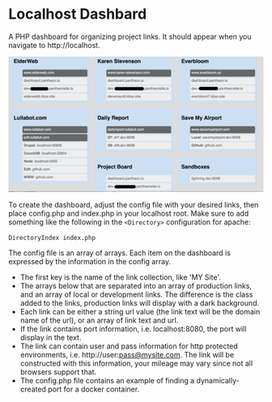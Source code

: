 # Localhost Dashbard
A PHP dashboard for organizing project links. It should appear when you navigate to http://localhost.

![Dashboard](Dashboard.png)

To create the dashboard, adjust the config file with your desired links, then place config.php and index.php in your localhost root. Make sure to add something like the following in the ```<Directory>``` configuration for apache:

```
DirectoryIndex index.php
```

The config file is an array of arrays. Each item on the dashboard is expressed by the information in the config array.

- The first key is the name of the link collection, like 'MY Site'.
- The arrays below that are separated into an array of production links, and an array of local or development links. The difference is the class added to the links, production links will display with a dark background.
- Each link can be either a string url value (the link text will be the domain name of the url), or an array of link text and url.
- If the link contains port information, i.e. localhost:8080, the port will display in the text.
- The link can contain user and pass information for http protected environments, i.e. http://user:pass@mysite.com. The link will be constructed with this information, your mileage may vary since not all browsers support that.
- The config.php file contains an example of finding a dynamically-created port for a docker container.